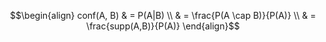 $$\begin{align}
conf(A, B) & = P(A|B) \\
& = \frac{P(A \cap B)}{P(A)} \\
& = \frac{supp(A,B)}{P(A)}
\end{align}$$